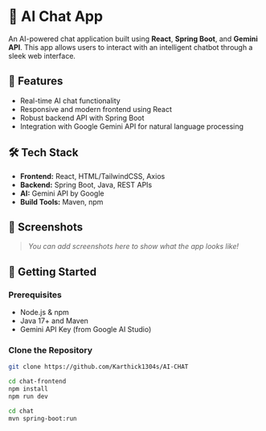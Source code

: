 # 🧠 AI Chat App

An AI-powered chat application built using **React**, **Spring Boot**, and **Gemini API**. This app allows users to interact with an intelligent chatbot through a sleek web interface.

## 🚀 Features

- Real-time AI chat functionality
- Responsive and modern frontend using React
- Robust backend API with Spring Boot
- Integration with Google Gemini API for natural language processing

## 🛠️ Tech Stack

- **Frontend:** React, HTML/TailwindCSS, Axios
- **Backend:** Spring Boot, Java, REST APIs
- **AI:** Gemini API by Google
- **Build Tools:** Maven, npm

## 📸 Screenshots

> _You can add screenshots here to show what the app looks like!_

## 🧪 Getting Started

### Prerequisites

- Node.js & npm
- Java 17+ and Maven
- Gemini API Key (from Google AI Studio)

### Clone the Repository

```bash
git clone https://github.com/Karthick1304s/AI-CHAT

cd chat-frontend
npm install
npm run dev

cd chat
mvn spring-boot:run

